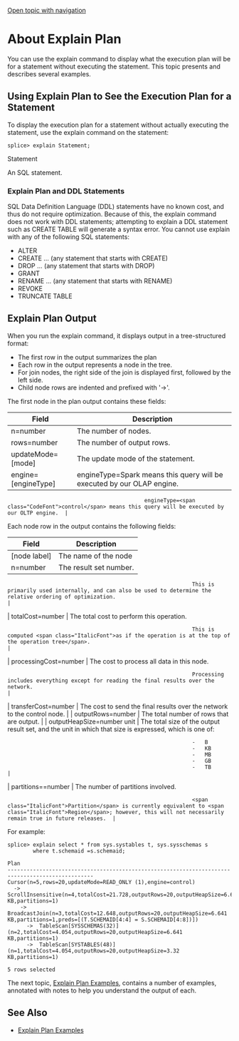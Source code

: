 [Open topic with navigation](../../../index.html#Shared/Developers/TuningAndDebugging/ExplainPlan.html)

About Explain Plan
==================

You can use the <span class="CodeFont">explain</span> command to display what the execution plan will be for a statement without executing the statement. This topic presents and describes several examples.

Using Explain Plan to See the Execution Plan for a Statement
------------------------------------------------------------

To display the execution plan for a statement without actually executing the statement, use the <span class="AppCommand">explain</span> command on the statement:

``` AppCommand
splice> explain Statement;
```

Statement

An SQL statement.

### Explain Plan and DDL Statements

SQL Data Definition Language (DDL) statements have no known cost, and thus do not require optimization. Because of this, the <span class="CodeFont">explain</span> command does not work with DDL statements; attempting to <span class="CodeFont">explain</span> a DDL statement such as <span class="CodeFont">CREATE TABLE</span> will generate a syntax error. You <span class="BoldFont">cannot</span> use <span class="CodeFont">explain</span> with any of the following SQL statements:

-   ALTER
-   CREATE ... <span class="bodyFont">(any statement that starts with <span class="CodeFont">CREATE</span>)</span>
-   DROP ... <span class="bodyFont">(any statement that starts with <span class="CodeFont">DROP</span>)</span>
-   GRANT
-   RENAME ... <span class="bodyFont">(any statement that starts with <span class="CodeFont">RENAME</span>)</span>
-   REVOKE
-   TRUNCATE TABLE

Explain Plan Output
-------------------

When you run the <span class="CodeFont">explain</span> command, it displays output in a tree-structured format:

-   The first row in the output summarizes the plan
-   Each row in the output represents a node in the tree.
-   For join nodes, the right side of the join is displayed first, followed by the left side.
-   Child node rows are indented and prefixed with '<span class="CodeFont">-&gt;</span>'.

The first node in the plan output contains these fields:

| Field                                       | Description                                                                                            |
|---------------------------------------------|--------------------------------------------------------------------------------------------------------|
| n=<span class="ItalicFont">number</span>    | The number of nodes.                                                                                   |
| rows=<span class="ItalicFont">number</span> | The number of output rows.                                                                             |
| updateMode=\[mode\]                         | The update mode of the statement.                                                                      |
| engine=\[engineType\]                       | engineType=<span class="CodeFont">Spark</span> means this query will be executed by our OLAP engine.   
                                                                                                                                                       
                                               engineType=<span class="CodeFont">control</span> means this query will be executed by our OLTP engine.  |

Each node row in the output contains the following fields:

| Field                                                      | Description                                                                                                                                                                     |
|------------------------------------------------------------|---------------------------------------------------------------------------------------------------------------------------------------------------------------------------------|
| \[<span class="ItalicFont">node label</span>\]             | The name of the node                                                                                                                                                            |
| n=<span class="ItalicFont">number</span>                   | The result set number.                                                                                                                                                          
                                                                                                                                                                                                                                               
                                                              This is primarily used internally, and can also be used to determine the relative ordering of optimization.                                                                      |
| totalCost=<span class="ItalicFont">number</span>           | The total cost to perform this operation.                                                                                                                                       
                                                                                                                                                                                                                                               
                                                              This is computed <span class="ItalicFont">as if the operation is at the top of the operation tree</span>.                                                                        |
| processingCost=<span class="ItalicFont">number</span>      | The cost to process all data in this node.                                                                                                                                      
                                                                                                                                                                                                                                               
                                                              Processing includes everything except for reading the final results over the network.                                                                                            |
| transferCost=<span class="ItalicFont">number</span>        | The cost to send the final results over the network to the control node.                                                                                                        |
| outputRows=<span class="ItalicFont">number</span>          | The total number of rows that are output.                                                                                                                                       |
| outputHeapSize=<span class="ItalicFont">number unit</span> | The total size of the output result set, and the unit in which that size is expressed, which is one of:                                                                         
                                                                                                                                                                                                                                               
                                                              -   B                                                                                                                                                                            
                                                              -   KB                                                                                                                                                                           
                                                              -   MB                                                                                                                                                                           
                                                              -   GB                                                                                                                                                                           
                                                              -   TB                                                                                                                                                                           |
| partitions==<span class="ItalicFont">number</span>         | The number of partitions involved.                                                                                                                                              
                                                                                                                                                                                                                                               
                                                              <span class="ItalicFont">Partition</span> is currently equivalent to <span class="ItalicFont">Region</span>; however, this will not necessarily remain true in future releases.  |

For example:

``` AppCommand
splice> explain select * from sys.systables t, sys.sysschemas s
        where t.schemaid =s.schemaid;

Plan
-------------------------------------------------------------------------------------------------
Cursor(n=5,rows=20,updateMode=READ_ONLY (1),engine=control)
  ->  ScrollInsensitive(n=4,totalCost=21.728,outputRows=20,outputHeapSize=6.641 KB,partitions=1)
    ->  BroadcastJoin(n=3,totalCost=12.648,outputRows=20,outputHeapSize=6.641 KB,partitions=1,preds=[(T.SCHEMAID[4:4] = S.SCHEMAID[4:8])])
      ->  TableScan[SYSSCHEMAS(32)](n=2,totalCost=4.054,outputRows=20,outputHeapSize=6.641 KB,partitions=1)
      ->  TableScan[SYSTABLES(48)](n=1,totalCost=4.054,outputRows=20,outputHeapSize=3.32 KB,partitions=1)

5 rows selected
```

The next topic, [Explain Plan Examples](ExplainPlanExamples.html), contains a number of examples, annotated with notes to help you understand the output of each.

See Also
--------

-   [Explain Plan Examples](ExplainPlanExamples.html)

 


